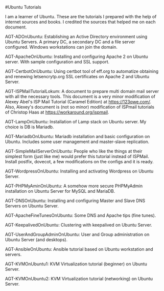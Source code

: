 #Ubuntu Tutorials

I am a learner of Ubuntu. These are the tutorials I prepared with the help of internet sources and books. I credited the sources that helped me on each document.

AGT-ADOnUbuntu: Establishing an Active Directory environment using Ubuntu Servers. A primary DC, a secondary DC and a file server configured. Windows workstations can join the domain.

AGT-ApacheOnUbuntu: Installing and configuring Apache 2 on Ubuntu server. With sample configuration and SSL support.

AGT-CertbotOnUbuntu: Using certbot tool of eff.org to automatize obtaining and renewing letsencrytp.org SSL certificates on Apache 2 and Ubuntu Server.

AGT-ISPMailTutorialLokum: A document to prepare multi domain mail server with all the necessary tools. This document is a very minor modification of Alexey Abel's ISP Mail Tutorial (Caramel Edition) at https://123qwe.com/. Also, Alexey's document is (not so minor) modification of ISPmail tutorials of Christop Haas at https://workaround.org/ispmail.

AGT-LampOnUbuntu: Installation of Lamp stack on Ubuntu server. My choice is DB is Mariadb.

AGT-MariadbOnUbuntu: Mariadb installation and basic configuration on Ubuntu. Includes some user management and master-slave replication.

AGT-SimpleMailServerOnUbuntu: People who like the things at their simplest form (just like me) would prefer this tutorial instead of ISPMail. Install postfix, dovecot, a few modifications on the configs and it is ready.

AGT-WordpressOnUbuntu: Installing and activating Wordpress on Ubuntu Server.

AGT-PHPMyAminOnUbuntu: A somehow more secure PHPMyAdmin installation on Ubuntu Server for MySQL and MariaDB.

AGT-DNSOnUbuntu: Installing and configuring Master and Slave DNS Servers on Ubuntu Server.

AGT-ApacheFineTunesOnUbuntu: Some DNS and Apache tips (fine tunes).

AGT-KeepalivedOnUbuntu: Clustering with keepalived on Ubuntu Server.

AGT-UserAndGroupAdminOnUbuntu: User and Group administration on Ubuntu Server (and desktops).

AGT-AnsibleOnUbuntu: Ansible tutorial based on Ubuntu workstation and servers.

AGT-KVMOnUbuntu1: KVM Virtualization tutorial (beginner) on Ubuntu Server. 

AGT-KVMOnUbuntu2: KVM Virtualization tutorial (networking) on Ubuntu Server. 

